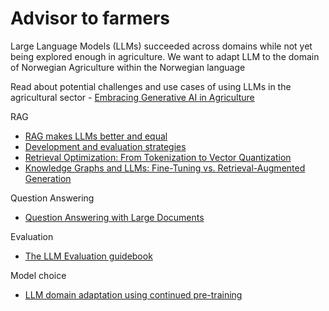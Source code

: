 # Advisor to farmers
Large Language Models (LLMs) succeeded across domains while not yet being explored enough in agriculture. We want to adapt LLM to the domain of Norwegian Agriculture within the Norwegian language

Read about potential challenges and use cases of using LLMs in the agricultural sector - [Embracing Generative AI in Agriculture](https://graindatasolutions.com/generative-ai-agriculture-farming-efficiency/)

RAG

- [RAG makes LLMs better and equal](https://www.pinecone.io/blog/rag-study/)
- [Development and evaluation strategies](https://youtu.be/U-pNqCfu5zw?si=P4YvsfZKM5MG0T6x)
- [Retrieval Optimization: From Tokenization to Vector Quantization](https://www.deeplearning.ai/short-courses/retrieval-optimization-from-tokenization-to-vector-quantization/)
- [Knowledge Graphs and LLMs: Fine-Tuning vs. Retrieval-Augmented Generation](https://neo4j.com/developer-blog/fine-tuning-vs-rag/)

Question Answering

- [Question Answering with Large Documents](https://github.com/GoogleCloudPlatform/generative-ai/blob/main/language/use-cases/document-qa/question_answering_documents.ipynb)

Evaluation

- [The LLM Evaluation guidebook](https://github.com/huggingface/evaluation-guidebook)

Model choice
- [LLM domain adaptation using continued pre-training](https://medium.com/@aris.tsakpinis/llm-domain-adaptation-using-continued-pre-training-part-4-4-e4fc3acffac7)

